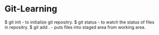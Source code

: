# Git-Learning
$ git init - to initialize git repositry.
$ git status - to watch the status of files in repositry.
$ git add . - puts files into staged area from working area.
